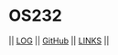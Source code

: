  # OS232
|| [LOG](https://github.com/fiardiel/os232/blob/main/TXT/mylog.txt) || [GitHub](https://github.com/fiardiel) || [LINKS](https://github.com/fiardiel/os232/blob/main/links.md) ||
